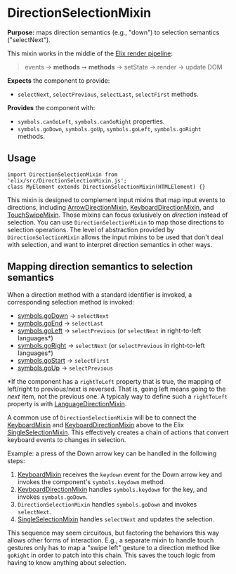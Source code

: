 # DirectionSelectionMixin

**Purpose:** maps direction semantics (e.g., "down") to selection semantics
("selectNext").

This mixin works in the middle of the [Elix render pipeline](/documentation#elix-render-pipeline):

> events → **methods** ➞ **methods** → setState → render → update DOM

**Expects** the component to provide:
* `selectNext`, `selectPrevious`, `selectLast`, `selectFirst` methods.

**Provides** the component with:
* `symbols.canGoLeft`, `symbols.canGoRight` properties.
* `symbols.goDown`, `symbols.goUp`, `symbols.goLeft`, `symbols.goRight` methods. 


## Usage

    import DirectionSelectionMixin from 'elix/src/DirectionSelectionMixin.js';
    class MyElement extends DirectionSelectionMixin(HTMLElement) {}

This mixin is designed to complement input mixins that map input events to directions, including [ArrowDirectionMixin](ArrowDirectionMixin), [KeyboardDirectionMixin](KeyboardDirectionMixin), and [TouchSwipeMixin](TouchSwipeMixin). Those mixins can focus exlusively on _direction_ instead of selection. You can use `DirectionSelectionMixin` to map those directions to selection operations. The level of abstraction provided by `DirectionSelectionMixin` allows the input mixins to be used that don't deal with selection, and want to interpret direction semantics in other ways.


## Mapping direction semantics to selection semantics

When a direction method with a standard identifier is invoked, a corresponding
selection method is invoked:

* [symbols.goDown](symbols#goDown) → `selectNext`
* [symbols.goEnd](symbols#goEnd) → `selectLast`
* [symbols.goLeft](symbols#goLeft) → `selectPrevious` (or `selectNext` in right-to-left languages*)
* [symbols.goRight](symbols#goRight) → `selectNext` (or `selectPrevious` in right-to-left languages*)
* [symbols.goStart](symbols#goStart) → `selectFirst`
* [symbols.goUp](symbols#goUp) → `selectPrevious`

*If the component has a `rightToLeft` property that is true, the mapping of left/right to previous/next is reversed. That is, going left means going to the _next_ item, not the previous one. A typicaly way to define such a `rightToLeft` property is with [LanguageDirectionMixin](LanguageDirectionMixin).

A common use of `DirectionSelectionMixin` will be to connect the [KeyboardMixin](KeyboardMixin) and [KeyboardDirectionMixin](KeyboardDirectionMixin) above to the Elix [SingleSelectionMixin](SingleSelectionMixin). This effectively creates a chain of actions that convert keyboard events to changes in selection.

Example: a press of the Down arrow key can be handled in the following steps:

1. [KeyboardMixin](KeyboardMixin) receives the `keydown` event for the Down arrow key and
   invokes the component's `symbols.keydown` method.
2. [KeyboardDirectionMixin](KeyboardDirectionMixin) handles `symbols.keydown` for the key, and invokes
   `symbols.goDown`.
3. `DirectionSelectionMixin` handles `symbols.goDown` and invokes `selectNext`.
4. [SingleSelectionMixin](SingleSelectionMixin) handles `selectNext` and updates the selection.

This sequence may seem circuitous, but factoring the behaviors this way allows other forms of interaction. E.g., a separate mixin to handle touch gestures only has to map a "swipe left" gesture to a direction method like `goRight` in order to patch into this chain. This saves the touch logic from having to know anything about selection.
